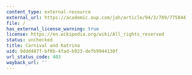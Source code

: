 ```yaml
---
content_type: external-resource
external_url: https://academic.oup.com/jah/article/94/3/789/775844
file: /
has_external_license_warning: true
license: https://en.wikipedia.org/wiki/All_rights_reserved
status: unchecked
title: Carnival and Katrina
uid: 9ddd487f-bf0b-4fad-b923-defb9944130f
url_status_code: 403
wayback_url: ''
---
```

